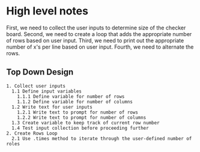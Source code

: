 # High level notes #

First, we need to collect the user inputs to determine size of the checker board.
Second, we need to create a loop that adds the appropriate number of rows based on user input.
Third, we need to print out the appropriate number of x's per line based on user input.
Fourth, we need to alternate the rows.


## Top Down Design ##

```
1. Collect user inputs
  1.1 Define input variables
    1.1.1 Define variable for number of rows
    1.1.2 Define variable for number of columns
  1.2 Write text for user inputs
    1.2.1 Write text to prompt for number of rows
    1.2.2 Write text to prompt for number of columns
  1.3 Create variable to keep track of current row number
  1.4 Test input collection before proceeding further
2. Create Rows Loop
  2.1 Use .times method to iterate through the user-defined number of roles

  ```
